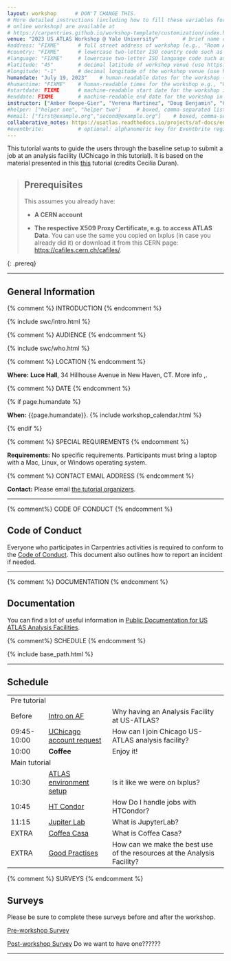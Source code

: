 ```yaml
---
layout: workshop      # DON'T CHANGE THIS.
# More detailed instructions (including how to fill these variables for an
# online workshop) are available at
# https://carpentries.github.io/workshop-template/customization/index.html
venue: "2023 US ATLAS Workshop @ Yale University"        # brief name of the institution that hosts the workshop without address (e.g., "Euphoric State University")
#address: "FIXME"      # full street address of workshop (e.g., "Room A, 123 Forth Street, Blimingen, Euphoria"), videoconferencing URL, or 'online'
#country: "FIXME"      # lowercase two-letter ISO country code such as "fr" (see https://en.wikipedia.org/wiki/ISO_3166-1#Current_codes) for the institution that hosts the workshop
#language: "FIXME"     # lowercase two-letter ISO language code such as "fr" (see https://en.wikipedia.org/wiki/List_of_ISO_639-1_codes) for the workshop
#latitude: "45"        # decimal latitude of workshop venue (use https://www.latlong.net/)
#longitude: "-1"       # decimal longitude of the workshop venue (use https://www.latlong.net)
humandate: "July 19, 2023"    # human-readable dates for the workshop (e.g., "Feb 17-18, 2020")
#humantime: "FIXME"    # human-readable times for the workshop e.g., "9:00 am - 4:30 pm CEST (7:00 am - 2:30 pm UTC)"
#startdate: FIXME      # machine-readable start date for the workshop in YYYY-MM-DD format like 2015-01-01
#enddate: FIXME        # machine-readable end date for the workshop in YYYY-MM-DD format like 2015-01-02
instructor: ["Amber Roepe-Gier", "Verena Martinez", "Doug Benjamin", "Cristiano Alpigiani"] # boxed, comma-separated list of instructors' names as strings, like ["Kay McNulty", "Betty Jennings", "Betty Snyder"]
#helper: ["helper one", "helper two"]     # boxed, comma-separated list of helpers' names, like ["Marlyn Wescoff", "Fran Bilas", "Ruth Lichterman"]
#email: ["first@example.org","second@example.org"]    # boxed, comma-separated list of contact email addresses for the host, lead instructor, or whoever else is handling questions, like ["marlyn.wescoff@example.org", "fran.bilas@example.org", "ruth.lichterman@example.org"]
collaborative_notes: https://usatlas.readthedocs.io/projects/af-docs/en/latest/ # optional: URL for the workshop collaborative notes, e.g. an Etherpad or Google Docs document (e.g., https://pad.carpentries.org/2015-01-01-euphoria)
#eventbrite:           # optional: alphanumeric key for Eventbrite registration, e.g., "1234567890AB" (if Eventbrite is being used)
---
```


<div class="alert alert-success">
  This tutorial wants to guide the users through the baseline setup to submit a job at an analysis facility (UChicago in this tutorial). It is based on the material presented in this <a href="https://cecilia-duran.github.io/2022-04_gh_usatlas_af_qst/index.html">this</a> tutorial (credits Cecilia Duran).
</div>

> ## Prerequisites
>
>
> This assumes you already have:
>
> - <strong>A CERN account</strong>
>
> - <strong>The respective X509 Proxy Certificate, e.g. to access ATLAS Data</strong>. You can use the same you copied on lxplus (in case you already did it) or download it from this CERN page: <a href="https://cafiles.cern.ch/cafiles/">https://cafiles.cern.ch/cafiles/</a>.
>
>
{: .prereq}

<hr/>

<h2 id="general">General Information</h2>

{% comment %} INTRODUCTION {% endcomment %}

{% include swc/intro.html %}

{% comment %} AUDIENCE {% endcomment %}

{% include swc/who.html %}

{% comment %} LOCATION {% endcomment %}

<p id="where">
  <strong>Where:</strong>
  <strong>Luce Hall</strong>, 34 Hillhouse Avenue in New Haven, CT. More info ,<a href="https://conferencesandevents.yale.edu/about-us/venues/luce-hall"></a>.
</p>

{% comment %} DATE {% endcomment %}

{% if page.humandate %}
<p id="when">
  <strong>When:</strong>
  {{page.humandate}}.
  {% include workshop_calendar.html %}
</p>
{% endif %}

{% comment %} SPECIAL REQUIREMENTS {% endcomment %}

<p id="requirements">
  <strong>Requirements:</strong>
    No specific requirements. Participants must bring a laptop with a Mac, Linux, or Windows operating system.
</p>

{% comment %} CONTACT EMAIL ADDRESS {% endcomment %}

<p id="contact">
  <strong>Contact:</strong>
  Please email <a href='mailto:amber.roepe-gier@cern.ch,Verena.Martinez@cern.ch,Douglas.Benjamin@cern.ch,Cristiano.Alpigiani@cern.ch'>the tutorial organizers</a>. 

  
</p>

<hr/>
{% comment%} CODE OF CONDUCT {% endcomment %}

<h2 id="code-of-conduct">Code of Conduct</h2>
<p>
Everyone who participates in Carpentries activities is required to conform to the <a href="https://docs.carpentries.org/topic_folders/policies/code-of-conduct.html">Code of Conduct</a>. 
This document also outlines how to report an incident if needed.
</p>

<hr/>
{% comment %} DOCUMENTATION {% endcomment %}

<h2 id="Documentation">Documentation</h2>
<p> You can find a lot of useful information in <a href="https://usatlas.readthedocs.io/projects/af-docs/en/latest/">Public Documentation for US ATLAS Analysis Facilities</a>. </p>


{% comment%} SCHEDULE {% endcomment %}

{% include base_path.html %}

<hr/>
<h2 id="schedule">Schedule</h2>

<div class="syllabus">
  
  <table class="table table-striped">
    <tr> <td colspan="2"> Pre tutorial </td> </tr>
     <tr> <td class="col-md-2">Before</td>      <td class="col-md-3"><a href="{{ relative_root_path }}/00-uchicago_af_intro/index.html">Intro on AF</a> </td> <td class="col-md-7"> Why having an Analysis Facility at US-ATLAS? </td> </tr>      
     <tr> <td class="col-md-2">09:45-10:00</td> <td class="col-md-3"><a href="{{ relative_root_path }}/01-accountrequest/index.html">UChicago account request</a> </td> <td class="col-md-7"> How can I join Chicago US-ATLAS analysis facility? </td> </tr>
     <tr> <td class="col-md-2">10:00</td>       <td class="col-md-3"><strong>Coffee</strong> </td> <td class="col-md-7"> Enjoy it! </td> </tr>
    <tr> <td colspan="2"> Main tutorial </td> </tr>
     <tr> <td class="col-md-2">10:30</td>       <td class="col-md-3"><a href="{{ relative_root_path }}/02-atlasenv/index.html">ATLAS environment setup</a> </td> <td class="col-md-7"> Is it like we were on lxplus? </td> </tr>
     <tr> <td class="col-md-2">10:45</td>       <td class="col-md-3"><a href="{{ relative_root_path }}/03-htcondor/index.html">HT Condor</a> </td> <td class="col-md-7"> How Do I handle jobs with HTCondor? </td> </tr>
     <tr> <td class="col-md-2">11:15</td>       <td class="col-md-3"><a href="{{ relative_root_path }}/04-jupyter_lab/index.html">Jupiter Lab</a> </td> <td class="col-md-7"> What is JupyterLab? </td> </tr>
     <tr> <td class="col-md-2">EXTRA</td>       <td class="col-md-3"><a href="{{ relative_root_path }}/05-coffea_casa/index.html">Coffea Casa </a> </td> <td class="col-md-7"> What is Coffea Casa? </td> </tr>
     <tr> <td class="col-md-2">EXTRA</td>       <td class="col-md-3"><a href="{{ relative_root_path }}/06-goodpractices/index.html">Good Practises</a> </td> <td class="col-md-7"> How can we make the best use of the resources at the Analysis Facility? </td> </tr>
  </table>

</div>


{% comment %} SURVEYS {% endcomment %}

<h2 id="surveys">Surveys</h2>
<p>Please be sure to complete these surveys before and after the workshop.</p>
<p><a href="https://indico.cern.ch/event/1258537/surveys/4452">Pre-workshop Survey</a></p>
<p><a href="">Post-workshop Survey</a> Do we want to have one??????</p>

<hr/>

